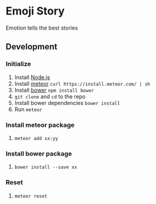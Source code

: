 # Emoji Story
Emotion tells the best stories

## Development
### Initialize
1. Install [Node.js](https://nodejs.org/)
1. Install [meteor](https://www.meteor.com/) `curl https://install.meteor.com/ | sh`
1. Install [bower](http://bower.io/) `npm install bower`
1. `git clone` and `cd` to the repo
1. Install bower dependencies `bower install`
1. Run `meteor`

### Install meteor package
1. `meteor add xx:yy`

### Install bower package
1. `bower install --save xx`

### Reset
1. `meteor reset`